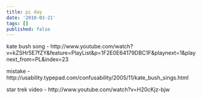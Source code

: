 ```yaml
---
title: pi day
date: '2010-03-21'
tags: []
published: false
---
```


<p>kate bush song - http://www.youtube.com/watch?v=kZSHr5E7fZY&amp;feature=PlayList&amp;p=1F2E0E64179DBC1F&amp;playnext=1&amp;playnext_from=PL&amp;index=23</p>

<p>mistake - http://usability.typepad.com/confusability/2005/11/kate_bush_sings.html</p>

<p>star trek video - http://www.youtube.com/watch?v=H20cKjz-bjw</p>
